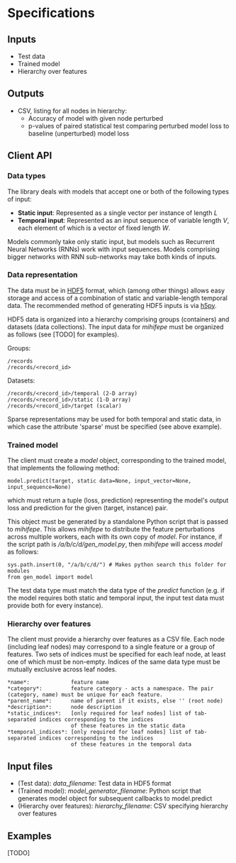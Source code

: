 Specifications
==============

Inputs
------
- Test data
- Trained model
- Hierarchy over features

Outputs
-------
- CSV, listing for all nodes in hierarchy:
    - Accuracy of model with given node perturbed
    - p-values of paired statistical test comparing perturbed model loss to baseline (unperturbed) model loss

Client API
----------

### Data types
The library deals with models that accept one or both of the following types of input:
- **Static input**: Represented as a single vector per instance of length *L*
- **Temporal input**: Represented as an input sequence of variable length *V*, each element of which is a vector of fixed length *W*.

Models commonly take only static input, but models such as Recurrent Neural Networks (RNNs) work with input sequences. Models comprising bigger networks with RNN sub-networks may take both kinds of inputs.

### Data representation
The data must be in [HDF5](https://support.hdfgroup.org/HDF5/) format, which (among other things) allows easy storage and access of a combination of static and variable-length temporal data. The recommended method of generating HDF5 inputs is via [h5py](http://docs.h5py.org/en/latest/index.html).

HDF5 data is organized into a hierarchy comprising groups (containers) and datasets (data collections).
The input data for *mihifepe* must be organized as follows (see [TODO] for examples).

Groups:

    /records
    /records/<record_id>

Datasets:

    /records/<record_id>/temporal (2-D array)
    /records/<record_id>/static (1-D array)
    /records/<record_id>/target (scalar)

Sparse representations may be used for both temporal and static data, in which case the attribute 'sparse' must be specified (see above example).

### Trained model
The client must create a *model* object, corresponding to the trained model, that implements the following method:

    model.predict(target, static data=None, input_vector=None, input_sequence=None)

which must return a tuple (loss, prediction) representing the model's output loss and prediction
for the given (target, instance) pair.

This object must be generated by a standalone Python script that is passed to *mihifepe*. This allows *mihifepe* to distribute the feature perturbations across multiple workers, each with its own copy of *model*. For instance, if the script path is */a/b/c/d/gen_model.py*, then *mihifepe* will access *model* as follows:

    sys.path.insert(0, "/a/b/c/d/") # Makes python search this folder for modules
    from gen_model import model

The test data type must match the data type of the *predict* function (e.g. if the model requires both static and temporal input, the input test data must provide both for every instance).

### Hierarchy over features
The client must provide a hierarchy over features as a CSV file. Each node (including leaf nodes) may correspond to a single feature or a group of features. Two sets of indices must be specified for each leaf node, at least one of which must be non-empty. Indices of the same data type must be mutually exclusive across leaf nodes.

    *name*:             feature name
    *category*:         feature category - acts a namespace. The pair (category, name) must be unique for each feature.
    *parent_name*:      name of parent if it exists, else '' (root node)
    *description*:      node description
    *static_indices*:   [only required for leaf nodes] list of tab-separated indices corresponding to the indices
                        of these features in the static data
    *temporal_indices*: [only required for leaf nodes] list of tab-separated indices corresponding to the indices
                        of these features in the temporal data

Input files
-----

- (Test data): *data_filename*: Test data in HDF5 format
- (Trained model): *model_generator_filename*: Python script that generates model object for subsequent callbacks to model.predict
- (Hierarchy over features): *hierarchy_filename*: CSV specifying hierarchy over features

Examples
--------
[TODO]

